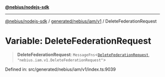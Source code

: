 [**@nebius/nodejs-sdk**](../../../../../README.md)

***

[@nebius/nodejs-sdk](../../../../../README.md) / [generated/nebius/iam/v1](../README.md) / DeleteFederationRequest

# Variable: DeleteFederationRequest

> **DeleteFederationRequest**: `MessageFns`\<[`DeleteFederationRequest`](../interfaces/DeleteFederationRequest.md), `"nebius.iam.v1.DeleteFederationRequest"`\>

Defined in: src/generated/nebius/iam/v1/index.ts:9039

